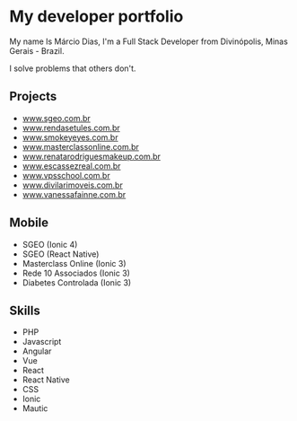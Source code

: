 # My developer portfolio

My name Is Márcio Dias, I'm a Full Stack Developer from Divinópolis, Minas Gerais - Brazil.

I solve problems that others don't.

## Projects

- www.sgeo.com.br
- www.rendasetules.com.br
- www.smokeyeyes.com.br
- www.masterclassonline.com.br
- www.renatarodriguesmakeup.com.br
- www.escassezreal.com.br
- www.vpsschool.com.br
- www.divilarimoveis.com.br
- www.vanessafainne.com.br

## Mobile
- SGEO (Ionic 4)
- SGEO (React Native)
- Masterclass Online (Ionic 3)
- Rede 10 Associados (Ionic 3)
- Diabetes Controlada (Ionic 3)

## Skills
- PHP
- Javascript
- Angular
- Vue
- React
- React Native
- CSS
- Ionic
- Mautic
